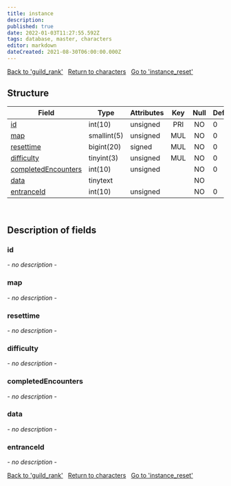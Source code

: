 ```yaml
---
title: instance
description: 
published: true
date: 2022-01-03T11:27:55.592Z
tags: database, master, characters
editor: markdown
dateCreated: 2021-08-30T06:00:00.000Z
---
```


<a href="https://trinitycore.info/en/database/master/characters/guild_rank" class="mt-5 v-btn v-btn--depressed v-btn--flat v-btn--outlined theme--light v-size--default darkblue--text text--lighten-3"><span class="v-btn__content"><i aria-hidden="true" class="v-icon notranslate v-icon--left mdi mdi-arrow-left theme--light"></i><span>Back to 'guild_rank'</span></span></a>&nbsp;&nbsp;&nbsp;<a href="https://trinitycore.info/en/database/master/characters/home" class="mt-5 v-btn v-btn--depressed v-btn--flat v-btn--outlined theme--light v-size--default darkblue--text text--lighten-3"><span class="v-btn__content"><i aria-hidden="true" class="v-icon notranslate v-icon--left mdi mdi-home-outline theme--light"></i><span>Return to characters</span></span></a>&nbsp;&nbsp;&nbsp;<a href="https://trinitycore.info/en/database/master/characters/instance_reset" class="mt-5 v-btn v-btn--depressed v-btn--flat v-btn--outlined theme--light v-size--default darkblue--text text--lighten-3"><span class="v-btn__content"><span>Go to 'instance_reset'</span><i aria-hidden="true" class="v-icon notranslate v-icon--right mdi mdi-arrow-right theme--light"></i></span></a>

## Structure

| Field | Type | Attributes | Key | Null | Default | Extra | Comment |
| --- | --- | --- | :---: | :---: | --- | --- | --- |
| [id](#id) | int(10) | unsigned | PRI | NO | 0 |  |  |
| [map](#map) | smallint(5) | unsigned | MUL | NO | 0 |  |  |
| [resettime](#resettime) | bigint(20) | signed | MUL | NO | 0 |  |  |
| [difficulty](#difficulty) | tinyint(3) | unsigned | MUL | NO | 0 |  |  |
| [completedEncounters](#completedencounters) | int(10) | unsigned |  | NO | 0 |  |  |
| [data](#data) | tinytext |  |  | NO |  |  |  |
| [entranceId](#entranceid) | int(10) | unsigned |  | NO | 0 |  |  |
&nbsp;
## Description of fields

### id
*- no description -*
&nbsp;

### map
*- no description -*
&nbsp;

### resettime
*- no description -*
&nbsp;

### difficulty
*- no description -*
&nbsp;

### completedEncounters
*- no description -*
&nbsp;

### data
*- no description -*
&nbsp;

### entranceId
*- no description -*
&nbsp;

<a href="https://trinitycore.info/en/database/master/characters/guild_rank" class="mt-5 v-btn v-btn--depressed v-btn--flat v-btn--outlined theme--light v-size--default darkblue--text text--lighten-3"><span class="v-btn__content"><i aria-hidden="true" class="v-icon notranslate v-icon--left mdi mdi-arrow-left theme--light"></i><span>Back to 'guild_rank'</span></span></a>&nbsp;&nbsp;&nbsp;<a href="https://trinitycore.info/en/database/master/characters/home" class="mt-5 v-btn v-btn--depressed v-btn--flat v-btn--outlined theme--light v-size--default darkblue--text text--lighten-3"><span class="v-btn__content"><i aria-hidden="true" class="v-icon notranslate v-icon--left mdi mdi-home-outline theme--light"></i><span>Return to characters</span></span></a>&nbsp;&nbsp;&nbsp;<a href="https://trinitycore.info/en/database/master/characters/instance_reset" class="mt-5 v-btn v-btn--depressed v-btn--flat v-btn--outlined theme--light v-size--default darkblue--text text--lighten-3"><span class="v-btn__content"><span>Go to 'instance_reset'</span><i aria-hidden="true" class="v-icon notranslate v-icon--right mdi mdi-arrow-right theme--light"></i></span></a>

